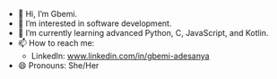 - 👋 Hi, I’m Gbemi.
- 👀 I’m interested in software development.
- 🌱 I’m currently learning advanced Python, C, JavaScript, and Kotlin.
- 📫 How to reach me:
    -  LinkedIn: www.linkedin.com/in/gbemi-adesanya
- 😄 Pronouns: She/Her

<!---
gbemi-adesanya/gbemi-adesanya is a ✨ special ✨ repository because its `README.md` (this file) appears on your GitHub profile.
You can click the Preview link to take a look at your changes.
--->
